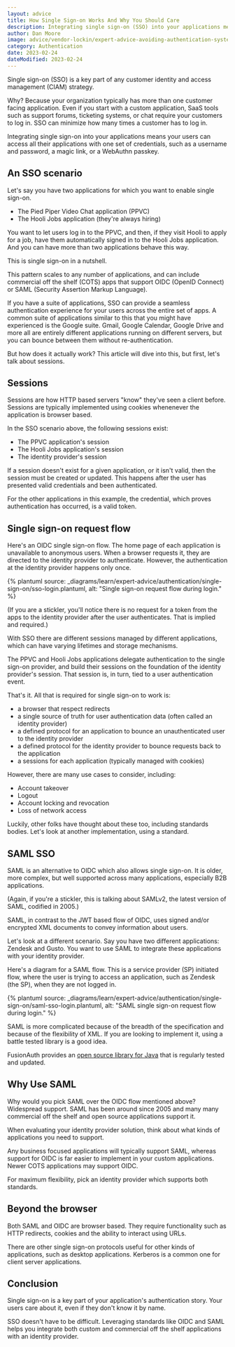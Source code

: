 ```yaml
---
layout: advice
title: How Single Sign-on Works And Why You Should Care
description: Integrating single sign-on (SSO) into your applications means your users can access all your applications with one set of credentials, such as a username and password, a magic link, or a WebAuthn passkey.
author: Dan Moore
image: advice/vendor-lockin/expert-advice-avoiding-authentication-system-lock-in-header-image.png
category: Authentication
date: 2023-02-24
dateModified: 2023-02-24
---
```


Single sign-on (SSO) is a key part of any customer identity and access management (CIAM) strategy.

Why? Because your organization typically has more than one customer facing application. Even if you start with a custom application, SaaS tools such as support forums, ticketing systems, or chat require your customers to log in. SSO can minimize how many times a customer has to log in.

Integrating single sign-on into your applications means your users can access all their applications with one set of credentials, such as a username and password, a magic link, or a WebAuthn passkey.

## An SSO scenario

Let's say you have two applications for which you want to enable single sign-on.

* The Pied Piper Video Chat application (PPVC)
* The Hooli Jobs application (they're always hiring)

You want to let users log in to the PPVC, and then, if they visit Hooli to apply for a job, have them automatically signed in to the Hooli Jobs application. And you can have more than two applications behave this way.

This is single sign-on in a nutshell.

This pattern scales to any number of applications, and can include commercial off the shelf (COTS) apps that support OIDC (OpenID Connect) or SAML (Security Assertion Markup Language).

If you have a suite of applications, SSO can provide a seamless authentication experience for your users across the entire set of apps. A common suite of applications similar to this that you might have experienced is the Google suite. Gmail, Google Calendar, Google Drive and more all are entirely different applications running on different servers, but you can bounce between them without re-authentication.

But how does it actually work? This article will dive into this, but first, let's talk about sessions.

## Sessions

Sessions are how HTTP based servers "know" they've seen a client before. Sessions are typically implemented using cookies whenenever the application is browser based.

In the SSO scenario above, the following sessions exist:

* The PPVC application's session
* The Hooli Jobs application's session
* The identity provider's session

If a session doesn't exist for a given application, or it isn't valid, then the session must be created or updated. This happens after the user has presented valid credentials and been authenticated.

For the other applications in this example, the credential, which proves authentication has occurred, is a valid token.

## Single sign-on request flow

Here's an OIDC single sign-on flow. The home page of each application is unavailable to anonymous users. When a browser requests it, they are directed to the identity provider to authenticate. However, the authentication at the identity provider happens only once.

{% plantuml source: _diagrams/learn/expert-advice/authentication/single-sign-on/sso-login.plantuml, alt: "Single sign-on request flow during login." %}

(If you are a stickler, you'll notice there is no request for a token from the apps to the identity provider after the user authenticates. That is implied and required.)

With SSO there are different sessions managed by different applications, which can have varying lifetimes and storage mechanisms.

The PPVC and Hooli Jobs applications delegate authentication to the single sign-on provider, and build their sessions on the foundation of the identity provider's session. That session is, in turn, tied to a user authentication event.

That's it. All that is required for single sign-on to work is:

* a browser that respect redirects
* a single source of truth for user authentication data (often called an identity provider)
* a defined protocol for an application to bounce an unauthenticated user to the identity provider
* a defined protocol for the identity provider to bounce requests back to the application 
* a sessions for each application (typically managed with cookies)

However, there are many use cases to consider, including:

* Account takeover
* Logout
* Account locking and revocation
* Loss of network access

Luckily, other folks have thought about these too, including standards bodies. Let's look at another implementation, using a standard.

## SAML SSO

SAML is an alternative to OIDC which also allows single sign-on. It is older, more complex, but well supported across many applications, especially B2B applications.

(Again, if you're a stickler, this is talking about SAMLv2, the latest version of SAML, codified in 2005.)

SAML, in contrast to the JWT based flow of OIDC, uses signed and/or encrypted XML documents to convey information about users. 

Let's look at a different scenario. Say you have two different applications: Zendesk and Gusto. You want to use SAML to integrate these applications with your identity provider.

Here's a diagram for a SAML flow. This is a service provider (SP) initiated flow, where the user is trying to access an application, such as Zendesk (the SP), when they are not logged in.

{% plantuml source: _diagrams/learn/expert-advice/authentication/single-sign-on/saml-sso-login.plantuml, alt: "SAML single sign-on request flow during login." %}

SAML is more complicated because of the breadth of the specification and because of the flexibility of XML. If you are looking to implement it, using a battle tested library is a good idea.

FusionAuth provides an [open source library for Java](https://github.com/FusionAuth/fusionauth-samlv2/) that is regularly tested and updated.

## Why Use SAML

Why would you pick SAML over the OIDC flow mentioned above? Widespread support. SAML has been around since 2005 and many many commercial off the shelf and open source applications support it.

When evaluating your identity provider solution, think about what kinds of applications you need to support.

Any business focused applications will typically support SAML, whereas support for OIDC is far easier to implement in your custom applications. Newer COTS applications may support OIDC.

For maximum flexibility, pick an identity provider which supports both standards.

## Beyond the browser

Both SAML and OIDC are browser based. They require functionality such as HTTP redirects, cookies and the ability to interact using URLs.

There are other single sign-on protocols useful for other kinds of applications, such as desktop applications. Kerberos is a common one for client server applications.

## Conclusion

Single sign-on is a key part of your application's authentication story. Your users care about it, even if they don't know it by name.

SSO doesn't have to be difficult. Leveraging standards like OIDC and SAML helps you integrate both custom and commercial off the shelf applications with an identity provider.

